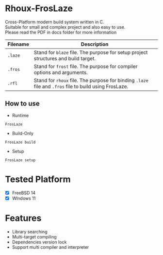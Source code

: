 # Rhoux-FrosLaze
Cross-Platform modern build system written in C. <br>
Suitable for small and complex project and also easy to use. <br>
Please read the PDF in docs folder for more information

| Filename | Description |
| - | -
| `.laze` | Stand for `blaze` file. The purpose for setup project structures and build target.
| `.fros` | Stand for `frost` file. The purpose for compiler options and arguments.
| `.rfl`  | Stand for `rhoux` file. The purpose for binding `.laze` file and `.fros` file to build using FrosLaze.
  
## How to use
- Runtime
```
FrosLaze
```
- Build-Only
```
FrosLaze build
```
- Setup
```
FrosLaze setup
```

# Tested Platform
- [x] FreeBSD 14
- [x] WIndows 11

# Features
- Library searching
- Multi-target compiling
- Dependencies version lock
- Support multi compiler and interpreter

